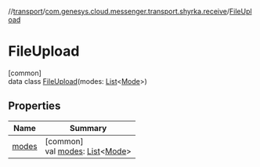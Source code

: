 //[transport](../../../index.md)/[com.genesys.cloud.messenger.transport.shyrka.receive](../index.md)/[FileUpload](index.md)

# FileUpload

[common]\
data class [FileUpload](index.md)(modes: [List](https://kotlinlang.org/api/latest/jvm/stdlib/kotlin.collections/-list/index.html)&lt;[Mode](../-mode/index.md)&gt;)

## Properties

| Name | Summary |
|---|---|
| [modes](modes.md) | [common]<br>val [modes](modes.md): [List](https://kotlinlang.org/api/latest/jvm/stdlib/kotlin.collections/-list/index.html)&lt;[Mode](../-mode/index.md)&gt; |
